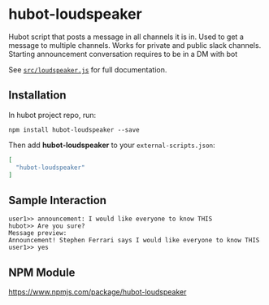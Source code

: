 # hubot-loudspeaker

Hubot script that posts a message in all channels it is in. Used to get a message to multiple channels.
Works for private and public slack channels.
Starting announcement conversation requires to be in a DM with bot

See [`src/loudspeaker.js`](src/loudspeaker.js) for full documentation.

## Installation

In hubot project repo, run:

`npm install hubot-loudspeaker --save`

Then add **hubot-loudspeaker** to your `external-scripts.json`:

```json
[
  "hubot-loudspeaker"
]
```

## Sample Interaction

```
user1>> announcement: I would like everyone to know THIS
hubot>> Are you sure?
Message preview:
Announcement! Stephen Ferrari says I would like everyone to know THIS
user1>> yes
```

## NPM Module

https://www.npmjs.com/package/hubot-loudspeaker
